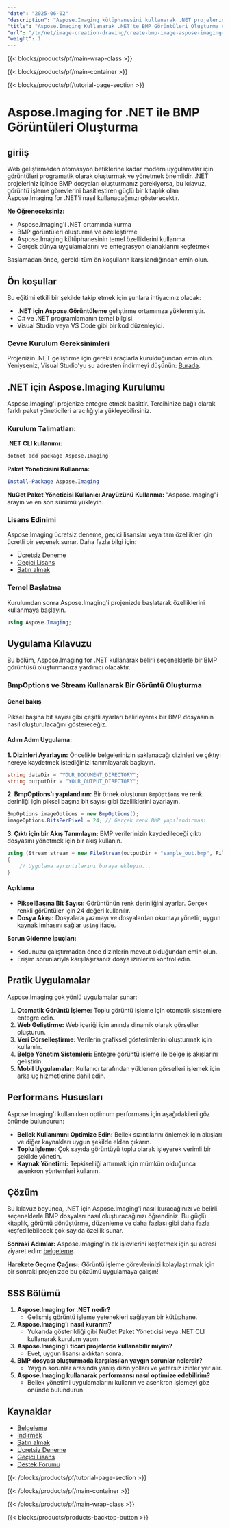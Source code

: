 ```yaml
---
"date": "2025-06-02"
"description": "Aspose.Imaging kütüphanesini kullanarak .NET projelerinizde BMP dosyalarını nasıl oluşturacağınızı ve yöneteceğinizi öğrenin. Bu kılavuz kurulum, özelleştirme ve pratik uygulamaları kapsar."
"title": "Aspose.Imaging Kullanarak .NET'te BMP Görüntüleri Oluşturma Kapsamlı Bir Kılavuz"
"url": "/tr/net/image-creation-drawing/create-bmp-image-aspose-imaging-dotnet/"
"weight": 1
---
```


{{< blocks/products/pf/main-wrap-class >}}

{{< blocks/products/pf/main-container >}}

{{< blocks/products/pf/tutorial-page-section >}}
# Aspose.Imaging for .NET ile BMP Görüntüleri Oluşturma

## giriiş
Web geliştirmeden otomasyon betiklerine kadar modern uygulamalar için görüntüleri programatik olarak oluşturmak ve yönetmek önemlidir. .NET projeleriniz içinde BMP dosyaları oluşturmanız gerekiyorsa, bu kılavuz, görüntü işleme görevlerini basitleştiren güçlü bir kitaplık olan Aspose.Imaging for .NET'i nasıl kullanacağınızı gösterecektir.

**Ne Öğreneceksiniz:**
- Aspose.Imaging'i .NET ortamında kurma
- BMP görüntüleri oluşturma ve özelleştirme
- Aspose.Imaging kütüphanesinin temel özelliklerini kullanma
- Gerçek dünya uygulamalarını ve entegrasyon olanaklarını keşfetmek

Başlamadan önce, gerekli tüm ön koşulların karşılandığından emin olun.

## Ön koşullar
Bu eğitimi etkili bir şekilde takip etmek için şunlara ihtiyacınız olacak:
- **.NET için Aspose.Görüntüleme** geliştirme ortamınıza yüklenmiştir.
- C# ve .NET programlamanın temel bilgisi.
- Visual Studio veya VS Code gibi bir kod düzenleyici.

### Çevre Kurulum Gereksinimleri
Projenizin .NET geliştirme için gerekli araçlarla kurulduğundan emin olun. Yeniyseniz, Visual Studio'yu şu adresten indirmeyi düşünün: [Burada](https://visualstudio.microsoft.com/).

## .NET için Aspose.Imaging Kurulumu
Aspose.Imaging'i projenize entegre etmek basittir. Tercihinize bağlı olarak farklı paket yöneticileri aracılığıyla yükleyebilirsiniz.

### Kurulum Talimatları:

**.NET CLI kullanımı:**
```bash
dotnet add package Aspose.Imaging
```

**Paket Yöneticisini Kullanma:**
```powershell
Install-Package Aspose.Imaging
```

**NuGet Paket Yöneticisi Kullanıcı Arayüzünü Kullanma:**
"Aspose.Imaging"i arayın ve en son sürümü yükleyin.

### Lisans Edinimi
Aspose.Imaging ücretsiz deneme, geçici lisanslar veya tam özellikler için ücretli bir seçenek sunar. Daha fazla bilgi için:
- [Ücretsiz Deneme](https://releases.aspose.com/imaging/net/)
- [Geçici Lisans](https://purchase.aspose.com/temporary-license/)
- [Satın almak](https://purchase.aspose.com/buy)

### Temel Başlatma
Kurulumdan sonra Aspose.Imaging'i projenizde başlatarak özelliklerini kullanmaya başlayın.
```csharp
using Aspose.Imaging;
```

## Uygulama Kılavuzu
Bu bölüm, Aspose.Imaging for .NET kullanarak belirli seçeneklerle bir BMP görüntüsü oluşturmanıza yardımcı olacaktır. 

### BmpOptions ve Stream Kullanarak Bir Görüntü Oluşturma
#### Genel bakış
Piksel başına bit sayısı gibi çeşitli ayarları belirleyerek bir BMP dosyasının nasıl oluşturulacağını göstereceğiz.

#### Adım Adım Uygulama:
**1. Dizinleri Ayarlayın:**
Öncelikle belgelerinizin saklanacağı dizinleri ve çıktıyı nereye kaydetmek istediğinizi tanımlayarak başlayın.
```csharp
string dataDir = "YOUR_DOCUMENT_DIRECTORY";
string outputDir = "YOUR_OUTPUT_DIRECTORY";
```

**2. BmpOptions'ı yapılandırın:**
Bir örnek oluşturun `BmpOptions` ve renk derinliği için piksel başına bit sayısı gibi özelliklerini ayarlayın.
```csharp
BmpOptions imageOptions = new BmpOptions();
imageOptions.BitsPerPixel = 24; // Gerçek renk BMP yapılandırması
```

**3. Çıktı için bir Akış Tanımlayın:**
BMP verilerinizin kaydedileceği çıktı dosyasını yönetmek için bir akış kullanın.
```csharp
using (Stream stream = new FileStream(outputDir + "sample_out.bmp", FileMode.Create))
{
    // Uygulama ayrıntılarını buraya ekleyin...
}
```

#### Açıklama
- **PikselBaşına Bit Sayısı:** Görüntünün renk derinliğini ayarlar. Gerçek renkli görüntüler için 24 değeri kullanılır.
- **Dosya Akışı:** Dosyalara yazmayı ve dosyalardan okumayı yönetir, uygun kaynak imhasını sağlar `using` ifade.

**Sorun Giderme İpuçları:**
- Kodunuzu çalıştırmadan önce dizinlerin mevcut olduğundan emin olun.
- Erişim sorunlarıyla karşılaşırsanız dosya izinlerini kontrol edin.

## Pratik Uygulamalar
Aspose.Imaging çok yönlü uygulamalar sunar:
1. **Otomatik Görüntü İşleme:** Toplu görüntü işleme için otomatik sistemlere entegre edin.
2. **Web Geliştirme:** Web içeriği için anında dinamik olarak görseller oluşturun.
3. **Veri Görselleştirme:** Verilerin grafiksel gösterimlerini oluşturmak için kullanılır.
4. **Belge Yönetim Sistemleri:** Entegre görüntü işleme ile belge iş akışlarını geliştirin.
5. **Mobil Uygulamalar:** Kullanıcı tarafından yüklenen görselleri işlemek için arka uç hizmetlerine dahil edin.

## Performans Hususları
Aspose.Imaging'i kullanırken optimum performans için aşağıdakileri göz önünde bulundurun:
- **Bellek Kullanımını Optimize Edin:** Bellek sızıntılarını önlemek için akışları ve diğer kaynakları uygun şekilde elden çıkarın.
- **Toplu İşleme:** Çok sayıda görüntüyü toplu olarak işleyerek verimli bir şekilde yönetin.
- **Kaynak Yönetimi:** Tepkiselliği artırmak için mümkün olduğunca asenkron yöntemleri kullanın.

## Çözüm
Bu kılavuz boyunca, .NET için Aspose.Imaging'i nasıl kuracağınızı ve belirli seçeneklerle BMP dosyaları nasıl oluşturacağınızı öğrendiniz. Bu güçlü kitaplık, görüntü dönüştürme, düzenleme ve daha fazlası gibi daha fazla keşfedilebilecek çok sayıda özellik sunar.

**Sonraki Adımlar:**
Aspose.Imaging'in ek işlevlerini keşfetmek için şu adresi ziyaret edin: [belgeleme](https://reference.aspose.com/imaging/net/).

**Harekete Geçme Çağrısı:** Görüntü işleme görevlerinizi kolaylaştırmak için bir sonraki projenizde bu çözümü uygulamaya çalışın!

## SSS Bölümü
1. **Aspose.Imaging for .NET nedir?**
   - Gelişmiş görüntü işleme yetenekleri sağlayan bir kütüphane.
2. **Aspose.Imaging'i nasıl kurarım?**
   - Yukarıda gösterildiği gibi NuGet Paket Yöneticisi veya .NET CLI kullanarak kurulum yapın.
3. **Aspose.Imaging'i ticari projelerde kullanabilir miyim?**
   - Evet, uygun lisansı aldıktan sonra.
4. **BMP dosyası oluşturmada karşılaşılan yaygın sorunlar nelerdir?**
   - Yaygın sorunlar arasında yanlış dizin yolları ve yetersiz izinler yer alır.
5. **Aspose.Imaging kullanarak performansı nasıl optimize edebilirim?**
   - Bellek yönetimi uygulamalarını kullanın ve asenkron işlemeyi göz önünde bulundurun.

## Kaynaklar
- [Belgeleme](https://reference.aspose.com/imaging/net/)
- [İndirmek](https://releases.aspose.com/imaging/net/)
- [Satın almak](https://purchase.aspose.com/buy)
- [Ücretsiz Deneme](https://releases.aspose.com/imaging/net/)
- [Geçici Lisans](https://purchase.aspose.com/temporary-license/)
- [Destek Forumu](https://forum.aspose.com/c/imaging/10)

{{< /blocks/products/pf/tutorial-page-section >}}

{{< /blocks/products/pf/main-container >}}

{{< /blocks/products/pf/main-wrap-class >}}

{{< blocks/products/products-backtop-button >}}